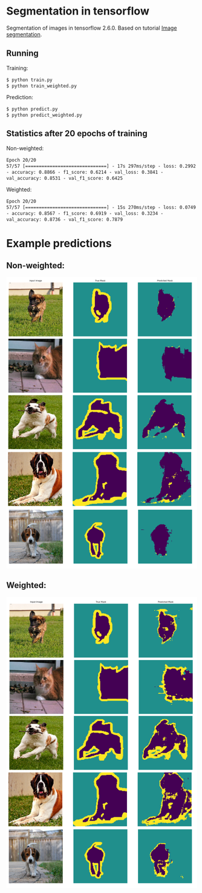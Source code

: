 # Segmentation in tensorflow

Segmentation of images in tensorflow 2.6.0. Based on tutorial [Image segmentation](https://www.tensorflow.org/tutorials/images/segmentation).

## Running

Training:
```
$ python train.py
$ python train_weighted.py
```
Prediction:
```
$ python predict.py
$ python predict_weighted.py
```

## Statistics after 20 epochs of training
Non-weighted:
```
Epoch 20/20
57/57 [==============================] - 17s 297ms/step - loss: 0.2992 - accuracy: 0.8866 - f1_score: 0.6214 - val_loss: 0.3841 - val_accuracy: 0.8531 - val_f1_score: 0.6425
```
Weighted:
```
Epoch 20/20
57/57 [==============================] - 15s 270ms/step - loss: 0.0749 - accuracy: 0.8567 - f1_score: 0.6919 - val_loss: 0.3234 - val_accuracy: 0.8736 - val_f1_score: 0.7879
```

# Example predictions
## Non-weighted:
<img src='prediction.png'/>

## Weighted:
<img src='prediction_weighted.png'/>
